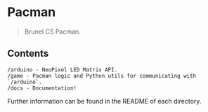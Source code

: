 # Pacman

> Brunel CS Pacman.

## Contents

```
/arduino - NeoPixel LED Matrix API.
/game - Pacman logic and Python utils for communicating with `/arduino`.
/docs - Documentation!
```

Further information can be found in the README of each directory.